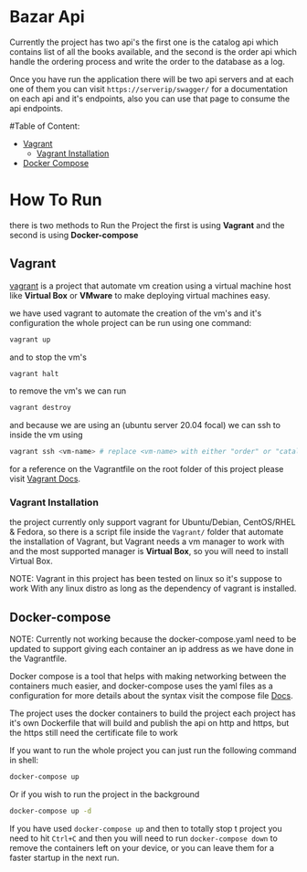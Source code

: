# Bazar Api
Currently the project has two api's the first one is
the catalog api which contains list of all the books
available, and the second is the order api which handle
the ordering process and write the order to the database as a log.

Once you have run the application there will be two api servers 
and at each one of them you can visit `https://serverip/swagger/`
for a documentation on each api and it's endpoints, also you can use that page
to consume the api endpoints.

#Table of Content:

- [Vagrant](#Vagrant "Vagrant Guide")
    * [Vagrant Installation](#vagrant-installation "Vagrant Installation Guide")
- [Docker Compose](#docker-compose "Docker Compose Guide")

# How To Run
there is two methods to Run the Project the first is using **Vagrant** and 
the second is using **Docker-compose**

## Vagrant
[vagrant](https://www.vagrantup.com/ "Vagrant Home Page") is a project that
automate vm creation using a virtual machine host like **Virtual Box** or 
**VMware** to make deploying virtual machines easy.

we have used vagrant to automate the creation of the vm's and it's configuration
the whole project can be run using one command:

```bash
vagrant up
```

and to stop the vm's 

```bash
vagrant halt
```

to remove the vm's we can run

```bash
vagrant destroy
```

and because we are using an (ubuntu server 20.04 focal)
we can ssh to inside the vm using 

```bash
vagrant ssh <vm-name> # replace <vm-name> with either "order" or "catalog"
```

for a reference on the Vagrantfile on the root folder of this project 
please visit [Vagrant Docs](https://www.vagrantup.com/docs "Vagrant Documentation").

### Vagrant Installation 
the project currently only support vagrant for Ubuntu/Debian, CentOS/RHEL & Fedora,
so there is a script file inside the `Vagrant/` folder that automate the installation
of Vagrant, but Vagrant needs a vm manager to work with and the most supported manager 
is **Virtual Box**, so you will need to install Virtual Box.

NOTE: Vagrant in this project has been tested on linux so it's suppose to work With any
linux distro as long as the dependency of vagrant is installed.

## Docker-compose

NOTE: Currently not working because the docker-compose.yaml need to be
updated to support giving each container an ip address as we have done in
the Vagrantfile.

Docker compose is a tool that helps with making networking between the
containers much easier, and docker-compose uses the yaml files
as a configuration for more details about the syntax visit the compose file [Docs](https://docs.docker.com/compose/compose-file/compose-file-v3/ "Compose File Documentation").

The project uses the docker containers to build the
project each project has it's own Dockerfile that will
build and publish the api on http and https, but the https
still need the certificate file to work

If you want to run the whole project you can just run the following command
in shell:
```bash
docker-compose up 
```
Or if you wish to run the project in the background
```bash
docker-compose up -d
```
If you have used `docker-compose up` and then to totally stop t
project you need to hit `Ctrl+C` and then you will need
to run `docker-compose down` to remove the containers left on your
device, or you can leave them for a faster startup in the next run.